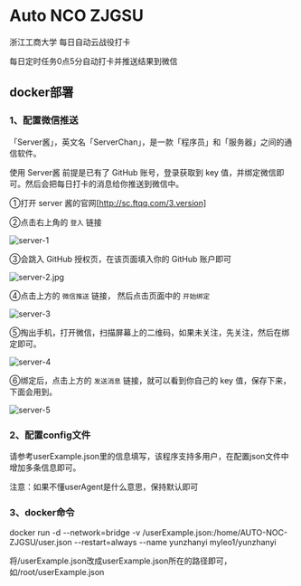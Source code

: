 # Auto NCO ZJGSU

浙江工商大学 每日自动云战役打卡

每日定时任务0点5分自动打卡并推送结果到微信

## docker部署

### 1、配置微信推送

「Server酱」，英文名「ServerChan」，是一款「程序员」和「服务器」之间的通信软件。

使用 Server酱 前提是已有了 GitHub 账号，登录获取到 key 值，并绑定微信即可。然后会把每日打卡的消息给你推送到微信中。

①打开 server 酱的官网[http://sc.ftqq.com/3.version]

②点击右上角的 `登入` 链接

![server-1](https://cdn.jsdelivr.net/gh/ruicky/ruicky.github.io/2020/06/05/jd-sign/server-1.jpg)

③会跳入 GitHub 授权页，在该页面填入你的 GitHub 账户即可

![server-2.jpg](https://cdn.jsdelivr.net/gh/ruicky/ruicky.github.io/2020/06/05/jd-sign/server-2.jpg)

④点击上方的 `微信推送` 链接， 然后点击页面中的 `开始绑定`

![server-3](https://cdn.jsdelivr.net/gh/ruicky/ruicky.github.io/2020/06/05/jd-sign/server-3.jpg)

⑤掏出手机，打开微信，扫描屏幕上的二维码，如果未关注，先关注，然后在绑定即可。

![server-4](https://cdn.jsdelivr.net/gh/ruicky/ruicky.github.io/2020/06/05/jd-sign/server-4.jpg)

⑥绑定后，点击上方的 `发送消息` 链接，就可以看到你自己的 key 值，保存下来，下面会用到。

![server-5](https://cdn.jsdelivr.net/gh/ruicky/ruicky.github.io/2020/06/05/jd-sign/server-5.jpg)

### 2、配置config文件

请参考userExample.json里的信息填写，该程序支持多用户，在配置json文件中增加多条信息即可。

注意：如果不懂userAgent是什么意思，保持默认即可

### 3、docker命令

docker run -d --network=bridge -v /userExample.json:/home/AUTO-NOC-ZJGSU/user.json --restart=always --name yunzhanyi myleo1/yunzhanyi

将/userExample.json改成userExample.json所在的路径即可，如/root/userExample.json